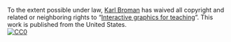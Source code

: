 To the extent possible under law,
[Karl Broman](http://github.com/kbroman)
has waived all copyright and related or neighboring rights to
&ldquo;[Interactive graphics for teaching](http://github.com/kbroman/Talk_iGraphs4Teaching)&rdquo;.
This work is published from the United States.
<br/>
[![CC0](http://i.creativecommons.org/p/zero/1.0/88x31.png)](http://creativecommons.org/publicdomain/zero/1.0/)
